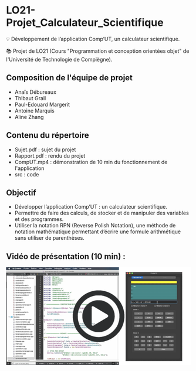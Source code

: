 # LO21-Projet_Calculateur_Scientifique
💡 Développement de l’application Comp’UT, un calculateur scientifique.

📚 Projet de LO21 (Cours "Programmation et conception orientées objet" de l'Université de Technologie de Compiègne). 

## Composition de l'équipe de projet

  * Anaïs Débureaux
  * Thibaut Grall
  * Paul-Edouard Margerit
  * Antoine Marquis
  * Aline Zhang
  
## Contenu du répertoire
  
  * Sujet.pdf : sujet du projet
  * Rapport.pdf : rendu du projet
  * CompUT.mp4 : démonstration de 10 min du fonctionnement de l'application
  * src : code

## Objectif 

* Développer l’application Comp’UT : un calculateur scientifique.
* Permettre de faire des calculs, de stocker et de manipuler des variables et des programmes.
* Utiliser la notation RPN (Reverse Polish Notation), une méthode de notation mathématique permettant d’écrire une formule arithmétique sans utiliser de parenthèses.

## Vidéo de présentation (10 min) :
[![Watch the video](Demonstration.png)](https://www.youtube.com/watch?v=mkQYJC3-NC0)
